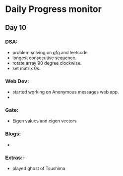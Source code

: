 # Daily Progress monitor

## Day 10


### DSA:
- problem solving on gfg and leetcode
- longest consecutive sequence.
- rotate array 90 degree clockwise.
- set matrix 0s.


### Web Dev:
- 	started working on Anonymous messages web app. 
- 

### Gate:
-  Eigen values and eigen vectors

### Blogs:
- 

### Extras:-
-  played ghost of Tsushima